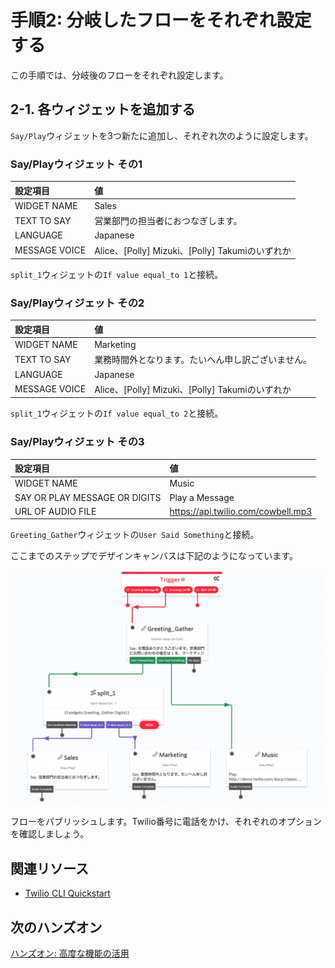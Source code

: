 #  手順2: 分岐したフローをそれぞれ設定する

この手順では、分岐後のフローをそれぞれ設定します。

## 2-1. 各ウィジェットを追加する

`Say/Play`ウィジェットを3つ新たに追加し、それぞれ次のように設定します。

### Say/Playウィジェット その1

|設定項目|値|
|:----|:----|
|WIDGET NAME| Sales |
|TEXT TO SAY| 営業部門の担当者におつなぎします。|
|LANGUAGE|Japanese|
|MESSAGE VOICE| Alice、\[Polly\] Mizuki、\[Polly\] Takumiのいずれか|

`split_1`ウィジェットの`If value equal_to 1`と接続。

### Say/Playウィジェット その2

|設定項目|値|
|:----|:----|
|WIDGET NAME| Marketing |
|TEXT TO SAY| 業務時間外となります。たいへん申し訳ございません。|
|LANGUAGE|Japanese|
|MESSAGE VOICE| Alice、\[Polly\] Mizuki、\[Polly\] Takumiのいずれか|

`split_1`ウィジェットの`If value equal_to 2`と接続。


### Say/Playウィジェット その3

|設定項目|値|
|:----|:----|
|WIDGET NAME| Music |
|SAY OR PLAY MESSAGE OR DIGITS|Play a Message|
|URL OF AUDIO FILE|https://api.twilio.com/cowbell.mp3|

`Greeting_Gather`ウィジェットの`User Said Something`と接続。


ここまでのステップでデザインキャンバスは下記のようになっています。


![デザインキャンバス](../assets/02-Say-Widgets.png)

フローをパブリッシュします。Twilio番号に電話をかけ、それぞれのオプションを確認しましょう。

## 関連リソース

- [Twilio CLI Quickstart](https://www.twilio.com/docs/twilio-cli/quickstart)


## 次のハンズオン
[ハンズオン: 高度な機能の活用](../03-Studio-Advanced-Features/00-Overview.md)
